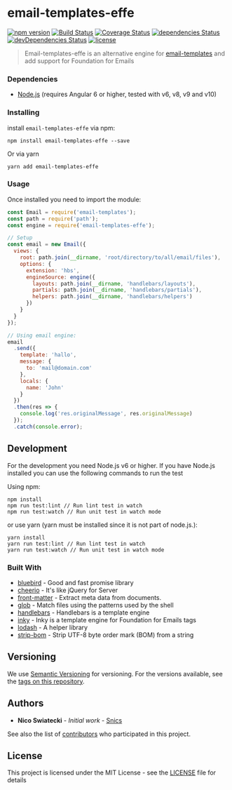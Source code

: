 # email-templates-effe

[![npm version](https://badge.fury.io/js/email-templates-effe.svg)](https://badge.fury.io/js/email-templates-effe)
[![Build Status](https://travis-ci.org/snics/email-templates-effe.svg?branch=master)](https://travis-ci.org/snics/email-templates-effe)
[![Coverage Status](https://coveralls.io/repos/github/snics/email-templates-effe/badge.svg?branch=master)](https://coveralls.io/github/snics/email-templates-effe?branch=master)
[![dependencies Status](https://david-dm.org/snics/email-templates-effe/status.svg)](https://david-dm.org/snics/email-templates-effe)
[![devDependencies Status](https://david-dm.org/snics/email-templates-effe/dev-status.svg)](https://david-dm.org/snics/email-templates-effe?type=dev)
[![license](https://img.shields.io/github/license/mashape/apistatus.svg?style=flat-square)](https://github.com/snics/email-templates-effe/blob/master/LICENSE)

> Email-templates-effe is an alternative engine for [email-templates](https://github.com/niftylettuce/email-templates) and add support for Foundation for Emails

### Dependencies
- [Node.js](https://nodejs.org/en/) (requires Angular 6 or higher, tested with v6, v8, v9 and v10)

### Installing

install `email-templates-effe` via npm:

```shell
npm install email-templates-effe --save
```

Or via yarn

```shell
yarn add email-templates-effe
```

### Usage

Once installed you need to import the module:
```javascript
const Email = require('email-templates');
const path = require('path');
const engine = require('email-templates-effe');

// Setup
const email = new Email({
  views: {
    root: path.join(__dirname, 'root/directory/to/all/email/files'),
    options: {
      extension: 'hbs',
      engineSource: engine({
        layouts: path.join(__dirname, 'handlebars/layouts'),
        partials: path.join(__dirname, 'handlebars/partials'),
        helpers: path.join(__dirname, 'handlebars/helpers')
      })
    }
  }
});

// Using email engine:
email
  .send({
    template: 'hallo',
    message: {
      to: 'mail@domain.com'
    },
    locals: {
      name: 'John'
    }
  })
  .then(res => {
    console.log('res.originalMessage', res.originalMessage)
  });
  .catch(console.error);
```

## Development

For the development you need Node.js v6 or higher. If you have Node.js installed you can use the following commands to run the test

Using npm:
```shell
npm install
npm run test:lint // Run lint test in watch
npm run test:watch // Run unit test in watch mode
```
or use yarn (yarn must be installed since it is not part of node.js.):
```shell
yarn install
yarn run test:lint // Run lint test in watch
yarn run test:watch // Run unit test in watch mode
```
### Built With
- [bluebird](https://www.npmjs.com/package/bluebird) - Good and fast promise library
- [cheerio](https://www.npmjs.com/package/cheerio) - It's like jQuery for Server
- [front-matter](https://www.npmjs.com/package/front-matter) - Extract meta data from documents.
- [glob](https://www.npmjs.com/package/glob) - Match files using the patterns used by the shell
- [handlebars](https://www.npmjs.com/package/handlebars) - Handlebars is a template engine
- [inky](https://www.npmjs.com/package/inky) - Inky is a template engine for Foundation for Emails tags
- [lodash](https://www.npmjs.com/package/lodash) - A helper library
- [strip-bom](https://www.npmjs.com/package/strip-bom) - Strip UTF-8 byte order mark (BOM) from a string

## Versioning

We use [Semantic Versioning](hhttp://semver.org/spec/v2.0.0.html) for versioning. For the versions available, see the [tags on this repository](https://github.com/snics/email-templates-effe/tags). 

## Authors

* **Nico Swiatecki** - *Initial work* - [Snics](https://github.com/snics)

See also the list of [contributors](https://github.com/snics/email-templates-effe/graphs/contributors) who participated in this project.

## License

This project is licensed under the MIT License - see the [LICENSE](LICENSE) file for details
